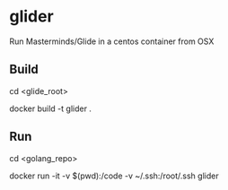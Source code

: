 # glider
Run Masterminds/Glide in a centos container from OSX


## Build
  cd <glide_root>
  
  docker build -t glider .

## Run
  cd <golang_repo>
  
  docker run -it -v $(pwd):/code -v ~/.ssh:/root/.ssh glider
